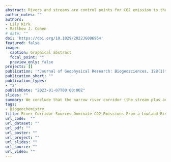 ```yaml
---
abstract: Rivers and streams are control points for CO2 emission to the air (fCO2), with emission rates often exceeding internal metabolism (net ecosystem production, NEP). The difference is usually attributed to CO2-supersaturated groundwater inputs from upland soil respiration and rock weathering, but this implies a terrestrial-to-aquatic C transfer greater than estimated by terrestrial mass balance. One explanation is that riparian zones—rich in organic and inorganic C but mostly neglected in terrestrial mass balances—contribute disproportionately to fCO2. To test this hypothesis, we measured fCO2, NEP, and the lateral CO2 contributions from both terrestrial uplands (TER) and riparian wetlands (RIP) for seven reaches in a lowland river network in Florida, USA. NEP contributed about half of fCO2, but the remaining CO2 emission was generally much larger than measured TER. The relative importance of RIP versus TER varied markedly between contrasting hydrogeologic settings; RIP contributed 49% of fCO2 where geologic confinement forced lateral drainage through riparian soils, but only 12% where unconfined karst allowed deeper groundwater flowpaths that bypassed riparian zones. On a land area basis, the narrow riparian corridor yielded far more CO2 than the terrestrial uplands (33.1 vs. 1.4 g-C m−2 yr−1), resulting in river corridors (i.e., stream channel plus adjacent wetlands, NEP + RIP) sourcing 87% of fCO2 to streams. Our findings imply that true terrestrial CO2 subsidies to streams may be smaller than previously estimated by aquatic mass balance and highlight the importance of explicitly integrating riparian zones into the conceptual model for terrestrial-to-aquatic C transfer.
author_notes: ""
authors:
- Lily Kirk
- Matthew J. Cohen
# date: ""
doi: 'https://doi.org/10.1029/2022JG006954'
featured: false
image:
  caption: Graphical abstract
  focal_point: ""
  preview_only: false
projects: []
publication: '*Journal of Geophysical Research: Biogeosciences, 128(1)*'
publication_short: ""
publication_types:
- "2"
publishDate: "2023-01-07T00:00:00Z"
slides: ""
summary: We conclude that the narrow river corridor (the stream plus adjacent wetlands) is the source of 87% of the CO2 emitted by streams, and that the uplands that comprise most of the land area are a much smaller source than expected.
tags:
- Biogeochemistry
title: River Corridor Sources Dominate CO2 Emissions From a Lowland River Network
url_code:  ""
url_dataset: ""
url_pdf: ""
url_poster: ""
url_project: ""
url_slides: ""
url_source: ""
url_video: ""
---
```


